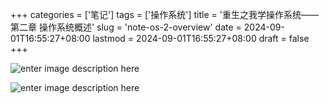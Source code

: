 ﻿+++
categories = ['笔记']
tags = ['操作系统']
title = '重生之我学操作系统——第二章 操作系统概述'
slug = 'note-os-2-overview'
date = 2024-09-01T16:55:27+08:00
lastmod = 2024-09-01T16:55:27+08:00
draft = false
+++

![enter image description here](https://cdn.jsdelivr.net/gh/Satori5ama/Figurebed@main/img/8.jpg)

![enter image description here](https://cdn.jsdelivr.net/gh/Satori5ama/Figurebed@main/img/7.jpg)



